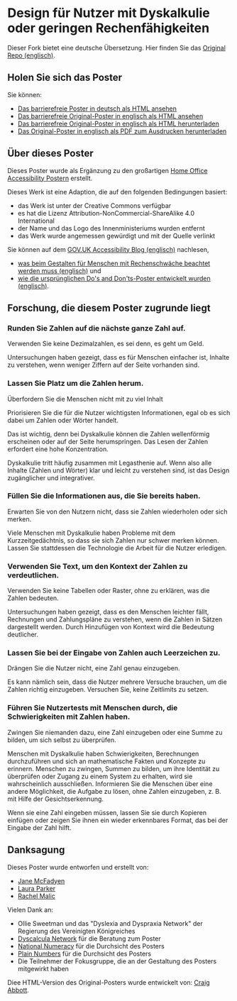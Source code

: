 # Design für Nutzer mit Dyskalkulie oder geringen Rechenfähigkeiten

Dieser Fork bietet eine deutsche Übersetzung. Hier finden Sie das [Original Repo (englisch)](https://github.com/abbott567/dyscalculia-poster/).

## Holen Sie sich das Poster

Sie können:
- [Das barrierefreie Poster in deutsch als HTML ansehen](https://htmlpreview.github.io/?https://github.com/schiersner/dyscalculia-poster-de/blob/main/dist/dyscalculia-poster-de.html)
- [Das barrierefreie Original-Poster in englisch als HTML ansehen](https://htmlpreview.github.io/?https://github.com/abbott567/dyscalculia-poster/blob/main/dist/dyscalculia-poster.html)
- [Das barrierefreie Original-Poster in englisch als HTML herunterladen](https://github.com/abbott567/dyscalculia-poster/raw/main/dist/dyscalculia-poster.zip)
- [Das Original-Poster in englisch als PDF zum Ausdrucken herunterladen](https://github.com/abbott567/dyscalculia-poster/blob/main/dist/dyscalculia-poster.pdf)

## Über dieses Poster

Dieses Poster wurde als Ergänzung zu den großartigen [Home Office Accessibility Postern](https://ukhomeoffice.github.io/accessibility-posters/posters/accessibility-posters.pdf) erstellt.

Dieses Werk ist eine Adaption, die auf den folgenden Bedingungen basiert:
- das Werk ist unter der Creative Commons verfügbar
- es hat die Lizenz Attribution-NonCommercial-ShareAlike 4.0 International
- der Name und das Logo des Innenministeriums wurden entfernt
- das Werk wurde angemessen gewürdigt und mit der Quelle verlinkt

Sie können auf dem [GOV.UK Accessibility Blog (englisch)](https://accessibility.blog.gov.uk) nachlesen, 
- [was beim Gestalten für Menschen mit Rechenschwäche beachtet werden muss (englisch)](https://designnotes.blog.gov.uk/2022/11/28/designing-for-people-with-dyscalculia-and-low-numeracy/) und
- [wie die ursprünglichen Do's and Don'ts-Poster entwickelt wurden (englisch)](https://accessibility.blog.gov.uk/2016/09/02/dos-and-donts-on-designing-for-accessibility/). 

## Forschung, die diesem Poster zugrunde liegt

### Runden Sie Zahlen auf die nächste ganze Zahl auf.
Verwenden Sie keine Dezimalzahlen, es sei denn, es geht um Geld.

Untersuchungen haben gezeigt, dass es für Menschen einfacher ist, Inhalte zu verstehen, wenn weniger Ziffern auf der Seite vorhanden sind. 

### Lassen Sie Platz um die Zahlen herum.
Überfordern Sie die Menschen nicht mit zu viel Inhalt 

Priorisieren Sie die für die Nutzer wichtigsten Informationen, egal ob es sich dabei um Zahlen oder Wörter handelt. 

Das ist wichtig, denn bei Dyskalkulie können die Zahlen wellenförmig erscheinen oder auf der Seite herumspringen. Das Lesen der Zahlen erfordert eine hohe Konzentration. 

Dyskalkulie tritt häufig zusammen mit Legasthenie auf. Wenn also alle Inhalte (Zahlen und Wörter) klar und leicht zu verstehen sind, ist das Design zugänglicher und integrativer. 

### Füllen Sie die Informationen aus, die Sie bereits haben.
Erwarten Sie von den Nutzern nicht, dass sie Zahlen wiederholen oder sich merken.

Viele Menschen mit Dyskalkulie haben Probleme mit dem Kurzzeitgedächtnis, so dass sie sich Zahlen nur schwer merken können. Lassen Sie stattdessen die Technologie die Arbeit für die Nutzer erledigen.

### Verwenden Sie Text, um den Kontext der Zahlen zu verdeutlichen.
Verwenden Sie keine Tabellen oder Raster, ohne zu erklären, was die Zahlen bedeuten.

Untersuchungen haben gezeigt, dass es den Menschen leichter fällt, Rechnungen und Zahlungspläne zu verstehen, wenn die Zahlen in Sätzen dargestellt werden. Durch Hinzufügen von Kontext wird die Bedeutung deutlicher. 

### Lassen Sie bei der Eingabe von Zahlen auch Leerzeichen zu.
Drängen Sie die Nutzer nicht, eine Zahl genau einzugeben.

Es kann nämlich sein, dass die Nutzer mehrere Versuche brauchen, um die Zahlen richtig einzugeben. Versuchen Sie, keine Zeitlimits zu setzen.

### Führen Sie Nutzertests mit Menschen durch, die Schwierigkeiten mit Zahlen haben.
Zwingen Sie niemanden dazu, eine Zahl einzugeben oder eine Summe zu bilden, um sich selbst zu überprüfen.

Menschen mit Dyskalkulie haben Schwierigkeiten, Berechnungen durchzuführen und sich an mathematische Fakten und Konzepte zu erinnern. Menschen zu zwingen, Summen zu bilden, um ihre Identität zu überprüfen oder Zugang zu einem System zu erhalten, wird sie wahrscheinlich ausschließen. Informieren Sie die Menschen über eine andere Möglichkeit, die Aufgabe zu lösen, ohne Zahlen einzugeben, z. B. mit Hilfe der Gesichtserkennung.

Wenn sie eine Zahl eingeben müssen, lassen Sie sie durch Kopieren einfügen oder zeigen Sie ihnen ein wieder erkennbares Format, das bei der Eingabe der Zahl hilft. 


## Danksagung
Dieses Poster wurde entworfen und erstellt von:
- [Jane McFadyen](https://twitter.com/mcfadyen_jane)
- [Laura Parker](https://twitter.com/LauraParkerUX)
- [Rachel Malic](https://twitter.com/GirlCalledMalic)
      
Vielen Dank an:
- Ollie Sweetman und das "Dyslexia and Dyspraxia Network" der Regierung des Vereinigten Königreiches
- [Dyscalcula Network](https://www.dyscalculianetwork.com) für die Beratung zum Poster
- [National Numeracy](https://www.nationalnumeracy.org.uk) für die Durchsicht des Posters
- [Plain Numbers](https://www.plainnumbers.org.uk) für die Durchsicht des Posters
- Die Teilnehmer der Fokusgruppe, die an der Gestaltung des Posters mitgewirkt haben

Diee HTML-Version des Original-Posters wurde entwickelt von: [Craig Abbott](https://twitter.com/abbott567).
